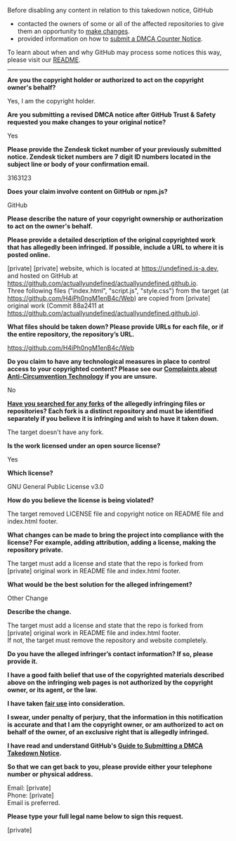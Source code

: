 Before disabling any content in relation to this takedown notice, GitHub
- contacted the owners of some or all of the affected repositories to give them an opportunity to [make changes](https://docs.github.com/en/github/site-policy/dmca-takedown-policy#a-how-does-this-actually-work).
- provided information on how to [submit a DMCA Counter Notice](https://docs.github.com/en/articles/guide-to-submitting-a-dmca-counter-notice).

To learn about when and why GitHub may process some notices this way, please visit our [README](https://github.com/github/dmca/blob/master/README.md#anatomy-of-a-takedown-notice).

---

**Are you the copyright holder or authorized to act on the copyright owner's behalf?**

Yes, I am the copyright holder.

**Are you submitting a revised DMCA notice after GitHub Trust & Safety requested you make changes to your original notice?**

Yes

**Please provide the Zendesk ticket number of your previously submitted notice. Zendesk ticket numbers are 7 digit ID numbers located in the subject line or body of your confirmation email.**

3163123

**Does your claim involve content on GitHub or npm.js?**

GitHub

**Please describe the nature of your copyright ownership or authorization to act on the owner's behalf.**

**Please provide a detailed description of the original copyrighted work that has allegedly been infringed. If possible, include a URL to where it is posted online.**

[private] [private] website, which is located at https://undefined.is-a.dev, and hosted on GitHub at https://github.com/actuallyundefined/actuallyundefined.github.io.  
Three following files ("index.html", "script.js", "style.css") from the target (at https://github.com/H4iPh0ngM1enB4c/Web) are copied from [private] original work (Commit 88a2411 at https://github.com/actuallyundefined/actuallyundefined.github.io).

**What files should be taken down? Please provide URLs for each file, or if the entire repository, the repository’s URL.**

https://github.com/H4iPh0ngM1enB4c/Web

**Do you claim to have any technological measures in place to control access to your copyrighted content? Please see our <a href="https://docs.github.com/articles/guide-to-submitting-a-dmca-takedown-notice#complaints-about-anti-circumvention-technology">Complaints about Anti-Circumvention Technology</a> if you are unsure.**

No

**<a href="https://docs.github.com/articles/dmca-takedown-policy#b-what-about-forks-or-whats-a-fork">Have you searched for any forks</a> of the allegedly infringing files or repositories? Each fork is a distinct repository and must be identified separately if you believe it is infringing and wish to have it taken down.**

The target doesn't have any fork.

**Is the work licensed under an open source license?**

Yes

**Which license?**

GNU General Public License v3.0

**How do you believe the license is being violated?**

The target removed LICENSE file and copyright notice on README file and index.html footer.

**What changes can be made to bring the project into compliance with the license? For example, adding attribution, adding a license, making the repository private.**

The target must add a license and state that the repo is forked from [private] original work in README file and index.html footer.

**What would be the best solution for the alleged infringement?**

Other Change

**Describe the change.**

The target must add a license and state that the repo is forked from [private] original work in README file and index.html footer.  
If not, the target must remove the repository and website completely.

**Do you have the alleged infringer’s contact information? If so, please provide it.**

**I have a good faith belief that use of the copyrighted materials described above on the infringing web pages is not authorized by the copyright owner, or its agent, or the law.**

**I have taken <a href="https://www.lumendatabase.org/topics/22">fair use</a> into consideration.**

**I swear, under penalty of perjury, that the information in this notification is accurate and that I am the copyright owner, or am authorized to act on behalf of the owner, of an exclusive right that is allegedly infringed.**

**I have read and understand GitHub's <a href="https://docs.github.com/articles/guide-to-submitting-a-dmca-takedown-notice/">Guide to Submitting a DMCA Takedown Notice</a>.**

**So that we can get back to you, please provide either your telephone number or physical address.**

Email: [private]  
Phone: [private]  
Email is preferred.

**Please type your full legal name below to sign this request.**

[private]  
